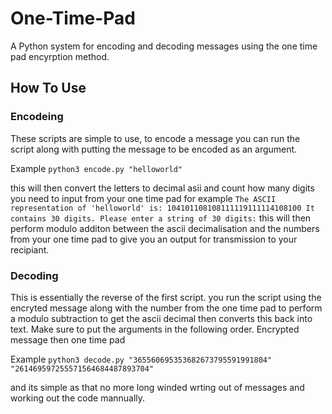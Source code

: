 # One-Time-Pad
A Python system for encoding and decoding messages using the one time pad encyrption method.

## How To Use

### Encodeing 
These scripts are simple to use, to encode a message you can run the script along with putting the message to be encoded as an argument. 

Example 
`python3 encode.py "helloworld"`

this will then convert the letters to decimal asii and count how many digits you need to input from your one time pad for example `The ASCII representation of 'helloworld' is: 104101108108111119111114108100
It contains 30 digits.
Please enter a string of 30 digits:` this will then perform modulo additon between the ascii decimalisation and the numbers from your one time pad to give you an output for transmission to your recipiant.

### Decoding
This is essentially the reverse of the first script. you run the script using the encryted message along with the number from the one time pad to perform a modulo subtraction to get the ascii decimal then converts this back into text. 
Make sure to put the arguments in the following order. Encrypted message then one time pad 


Example
`python3 decode.py "365560695353682673795591991804" "261469597255571564684487893704"`


and its simple as that no more long winded wrting out of messages and working out the code mannually. 
